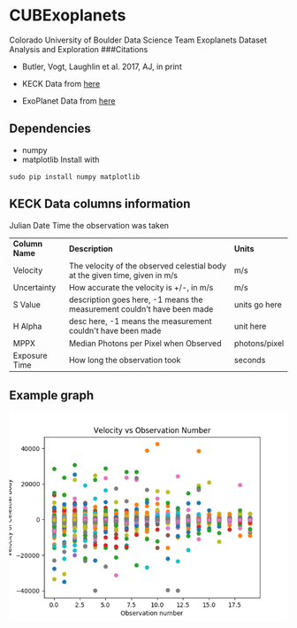 # CUBExoplanets
Colorado University of Boulder Data Science Team Exoplanets Dataset Analysis and Exploration
###Citations
* Butler, Vogt, Laughlin et al. 2017, AJ, in print

* KECK Data from <a href="http://home.dtm.ciw.edu/ebps/data/">here</a>

* ExoPlanet Data from <a href="http://exoplanetarchive.ipac.caltech.edu/cgi-bin/TblView/nph-tblView?app=ExoTbls&config=planets">here</a>


## Dependencies
* numpy
* matplotlib
Install with
~~~~
sudo pip install numpy matplotlib
~~~~

## KECK Data columns information 
Julian Date
Time the observation was taken
<table>
	<tr><td><b>Column Name</b></td><td><b>Description</b></td><td><b>Units</b></td></tr>
	<tr>
		<td>Velocity</td>
		<td>The velocity of the observed celestial body at the given time, given in m/s</td>
		<td>m/s</td>
	</tr><tr>
		<td>Uncertainty</td>
		<td>How accurate the velocity is +/-, in m/s</td>
		<td>m/s</td>
	</tr><tr>
		<td>S Value</td>
		<td>description goes here, -1 means the measurement couldn't have been made</td>
		<td>units go here</td>
	</tr><tr>
		<td>H Alpha</td>
		<td>desc here, -1 means the measurement couldn't have been made</td>
		<td>unit here</td>
	</tr><tr>
		<td>MPPX</td>
		<td>Median Photons per Pixel when Observed</td>
		<td>photons/pixel</td>
	</tr><tr>
		<td>Exposure Time</td>
		<td>How long the observation took</td>
		<td>seconds</td>
	</tr>
</table>

## Example graph

<img src="media/fig1.png"></img>
